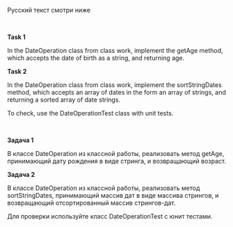 Русский текст смотри ниже

<br/>

**Task 1**

In the DateOperation class from class work, implement the getAge method, which accepts the date of birth as a string,
and returning age.

**Task 2**

In the DateOperation class from class work, implement the sortStringDates method, which accepts an array of dates in the form
an array of strings, and returning a sorted array of date strings.

To check, use the DateOperationTest class with unit tests.

<br/>

**Задача 1**

В классе DateOperation из классной работы, реализовать метод getAge, принимающий дату рождения в виде стринга, 
и возвращающий возраст.

**Задача 2**

В классе DateOperation из классной работы, реализовать метод sortStringDates, принимающий массив дат в виде 
массива стрингов, и возвращающий отсортированный массив стрингов-дат.

Для проверки используйте класс DateOperationTest с юнит тестами.